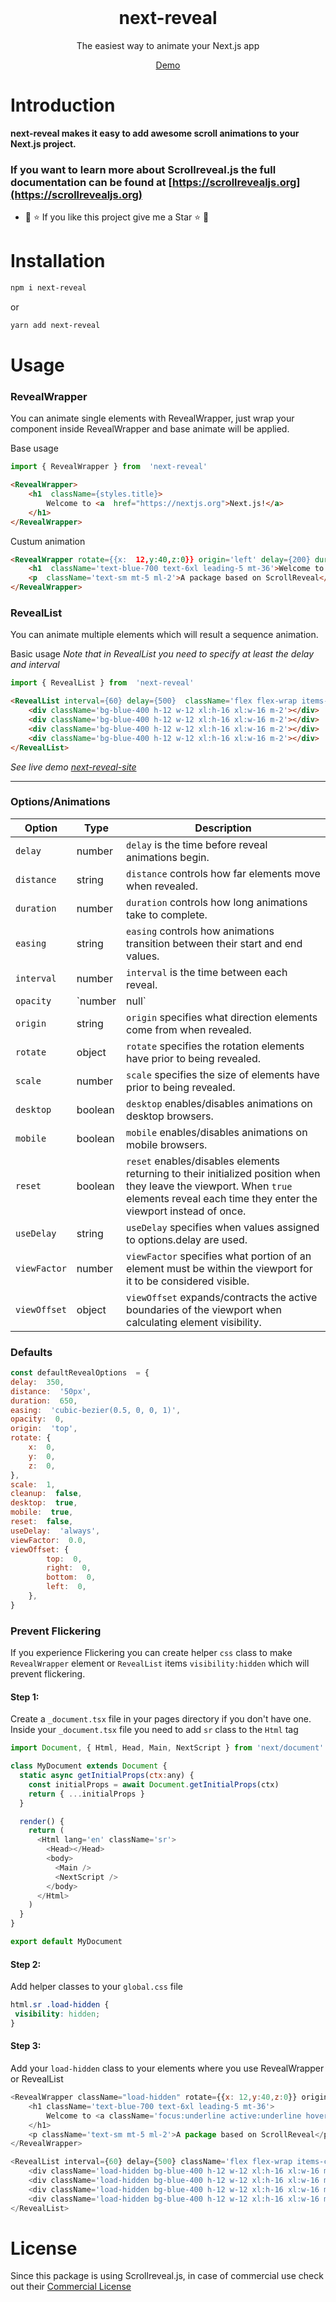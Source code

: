 
<br>
<p align="center">
	<h1 align="center">next-reveal</h1>
</p>
<p align="center">The easiest way to animate your Next.js app</p>
<p align="center"><a href="https://next-reveal.vercel.app/" align="center">Demo</a></p>

# Introduction
<strong>next-reveal makes it easy to add awesome scroll animations to your Next.js project.</strong>
### If you want to learn more about Scrollreveal.js the full documentation can be found at [https://scrollrevealjs.org](https://scrollrevealjs.org)
- 🐧 ⭐ If you like this project give me a Star ⭐ 🐧
# Installation
```bash
npm i next-reveal
```
or
```bash
yarn add next-reveal
```
# Usage

### RevealWrapper
You can animate single elements with RevealWrapper, just wrap your component inside RevealWrapper and base animate will be applied.

Base usage
```js
import { RevealWrapper } from  'next-reveal'
```
```html
<RevealWrapper>
	<h1  className={styles.title}>
		Welcome to <a  href="https://nextjs.org">Next.js!</a>
	</h1>
</RevealWrapper>
```
Custum animation
```html
<RevealWrapper rotate={{x:  12,y:40,z:0}} origin='left' delay={200} duration={1000} distance='500px' reset={true} viewOffset={{top:  25,  right:0,  bottom:  10,  left:5}}>
	<h1  className='text-blue-700 text-6xl leading-5 mt-36'>Welcome to <a  className='focus:underline active:underline hover:underline'  href="https://github.com/ritmillio/next-reveal">next-reveal!</a></h1>
	<p  className='text-sm mt-5 ml-2'>A package based on ScrollReveal</p>
</RevealWrapper>
```
### RevealList
You can animate multiple elements which will result a sequence animation.

Basic usage
*Note that in RevealList you need to specify at least the delay and interval*
```js
import { RevealList } from  'next-reveal'
```
```html
<RevealList interval={60} delay={500}  className='flex flex-wrap items-center justify-center'>
	<div className='bg-blue-400 h-12 w-12 xl:h-16 xl:w-16 m-2'></div>
	<div className='bg-blue-400 h-12 w-12 xl:h-16 xl:w-16 m-2'></div>
	<div className='bg-blue-400 h-12 w-12 xl:h-16 xl:w-16 m-2'></div>
	<div className='bg-blue-400 h-12 w-12 xl:h-16 xl:w-16 m-2'></div>
</RevealList>
```
*See live demo [next-reveal-site](https://next-reveal.vercel.app/)*

---
### Options/Animations

| Option                           | Type                    | Description                                                                                                                                                                          |
| ---------------------------------- | ----------------------- | ------------------------------------------------------------------------------------------------------------------------------------------------------------------------------------ |
| `delay`                    | number                  | `delay` is the time before reveal animations begin.                                                                               |
| `distance`                            | string                  | `distance` controls how far elements move when revealed.                                                                                                                                                       |
| `duration`                     | number                  | `duration` controls how long animations take to complete.                                                               |
| `easing`                          | string | `easing` controls how animations transition between their start and end values.                                                                                                                    |
| `interval`                         | number | `interval` is the time between each reveal.                                                                                                                  |
| `opacity`                      | `number | null`                  | `opacity` specifies the opacity they have prior to being revealed.                                                                                                       |
| `origin`                      | string                  | `origin` specifies what direction elements come from when revealed.                                                                                                                                                        |
| `rotate`                      | object                  | `rotate` specifies the rotation elements have prior to being revealed.                                                                                                                                                        |
| `scale`                      | number                  | `scale` specifies the size of elements have prior to being revealed.                                                                                                                                                        |
| `desktop`                      | boolean                  | `desktop`  enables/disables animations on desktop browsers.                                                                                                                                                        |
| `mobile`                      | boolean                  | `mobile` enables/disables animations on mobile browsers.                                                                                                                                                        |
| `reset`                      | boolean                  | `reset` enables/disables elements returning to their initialized position when they leave the viewport. When `true` elements reveal each time they enter the viewport instead of once.                                                                                                                                                        |
| `useDelay`                      | string                  | `useDelay` specifies when values assigned to options.delay are used.                                                                                                                                                        |
| `viewFactor`                      | number                  | `viewFactor` specifies what portion of an element must be within the viewport for it to be considered visible.                                                                                                                                                        |
| `viewOffset`                      | object                  | `viewOffset` expands/contracts the active boundaries of the viewport when calculating element visibility.                                                                                                                                                        |

### Defaults
```js
const defaultRevealOptions  = {
delay:  350,
distance:  '50px',
duration:  650,
easing:  'cubic-bezier(0.5, 0, 0, 1)',
opacity:  0,
origin:  'top',
rotate: {
	x:  0,
	y:  0,
	z:  0,
},
scale:  1,
cleanup:  false,
desktop:  true,
mobile:  true,
reset:  false,
useDelay:  'always',
viewFactor:  0.0,
viewOffset: {
		top:  0,
		right:  0,
		bottom:  0,
		left:  0,
	},
}
```

### Prevent Flickering
If you experience Flickering you can create helper ```css``` class to make ```RevealWrapper``` element or ```RevealList``` items ```visibility:hidden``` which will prevent flickering.

#### Step 1: 
Create a ```_document.tsx``` file in your pages directory if you don't have one. Inside your ```_document.tsx``` file you need to add ```sr``` class to the ```Html``` tag

```js
import Document, { Html, Head, Main, NextScript } from 'next/document'

class MyDocument extends Document {
  static async getInitialProps(ctx:any) {
    const initialProps = await Document.getInitialProps(ctx)
    return { ...initialProps }
  }

  render() {
    return (
      <Html lang='en' className='sr'>
        <Head></Head>
        <body>
          <Main />
          <NextScript />
        </body>
      </Html>
    )
  }
}

export default MyDocument
```
#### Step 2:
Add helper classes to your ```global.css``` file
 ```css
html.sr .load-hidden {
  visibility: hidden;
}
```
#### Step 3:
Add your ```load-hidden``` class to your elements where you use RevealWrapper or RevealList

```js
<RevealWrapper className="load-hidden" rotate={{x: 12,y:40,z:0}} origin='left' delay={200} duration={1000} distance='500px' reset={true} viewOffset={{top: 25, right:0, bottom: 10, left:5}}>
	<h1 className='text-blue-700 text-6xl leading-5 mt-36'>
		Welcome to <a className='focus:underline active:underline hover:underline' href="https://github.com/ritmillio/next-reveal">next-reveal!</a>
	</h1>
	<p className='text-sm mt-5 ml-2'>A package based on ScrollReveal</p>
</RevealWrapper>
```

```js
<RevealList interval={60} delay={500} className='flex flex-wrap items-center justify-center'>
	<div className='load-hidden bg-blue-400 h-12 w-12 xl:h-16 xl:w-16 m-2'></div>
	<div className='load-hidden bg-blue-400 h-12 w-12 xl:h-16 xl:w-16 m-2'></div>
	<div className='load-hidden bg-blue-400 h-12 w-12 xl:h-16 xl:w-16 m-2'></div>
	<div className='load-hidden bg-blue-400 h-12 w-12 xl:h-16 xl:w-16 m-2'></div>
</RevealList>
```

# License

Since this package is using Scrollreveal.js, in case of commercial use check out their [Commercial License](https://scrollrevealjs.org/pricing/)
